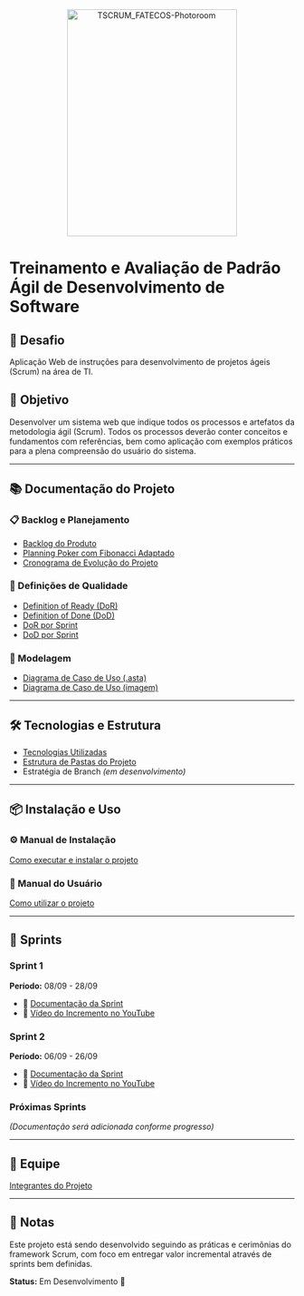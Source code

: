 <div align="center">
<img width="300" height="400" alt="TSCRUM_FATECOS-Photoroom" src="https://github.com/user-attachments/assets/a028cb5d-8196-4121-b573-dad686b239ac" />
</div>

# Treinamento e Avaliação de Padrão Ágil de Desenvolvimento de Software

## 🎯 Desafio

Aplicação Web de instruções para desenvolvimento de projetos ágeis (Scrum) na área de TI.

## 📌 Objetivo

Desenvolver um sistema web que indique todos os processos e artefatos da metodologia ágil (Scrum). Todos os processos deverão conter conceitos e fundamentos com referências, bem como aplicação com exemplos práticos para a plena compreensão do usuário do sistema.

---

## 📚 Documentação do Projeto

### 📋 Backlog e Planejamento
- [Backlog do Produto](./Docs/product_backlog.md)
- [Planning Poker com Fibonacci Adaptado](./Docs/fibonacci.md)
- [Cronograma de Evolução do Projeto](./Docs/cronograma/)

### 📖 Definições de Qualidade
- [Definition of Ready (DoR)](./Docs/sprints/doc_DOR.md)
- [Definition of Done (DoD)](./Docs/sprints/doc_DOD.md)
- [DoR por Sprint](./Docs/sprints/doc_DOR_sprint.md)
- [DoD por Sprint](./Docs/sprints/doc_DOD_sprint.md)

### 🎨 Modelagem
- [Diagrama de Caso de Uso (.asta)](./Docs/usercase/UseCase.asta)
- [Diagrama de Caso de Uso (imagem)](./Docs/usercase/usercase.md)

---

## 🛠️ Tecnologias e Estrutura

- [Tecnologias Utilizadas](./Docs/technologies.md)
- [Estrutura de Pastas do Projeto](./Docs/folder_structure.md)
- Estratégia de Branch *(em desenvolvimento)*

---

## 📦 Instalação e Uso

### ⚙️ Manual de Instalação
[Como executar e instalar o projeto](./Docs/installation_manual.md)

### 📱 Manual do Usuário
[Como utilizar o projeto](./Docs/user_manual.md)

---

## 🚀 Sprints

### Sprint 1
**Período:** 08/09 - 28/09

- 📄 [Documentação da Sprint](./Docs/sprints/sprint_backlog1.md)
- 🎥 [Vídeo do Incremento no YouTube](https://youtu.be/Oi-A6S8d2tw)

### Sprint 2
**Período:** 06/09 - 26/09

- 📄 [Documentação da Sprint](./Docs/sprints/sprint_backlog2.md)
- 🎥 [Vídeo do Incremento no YouTube](https://youtu.be/9lsROn2HaGY)

### Próximas Sprints
*(Documentação será adicionada conforme progresso)*

---

## 👥 Equipe

[Integrantes do Projeto](./Docs/members.md)

---

## 📝 Notas

Este projeto está sendo desenvolvido seguindo as práticas e cerimônias do framework Scrum, com foco em entregar valor incremental através de sprints bem definidas.

**Status:** Em Desenvolvimento 🚧
